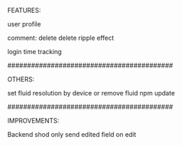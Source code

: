 
FEATURES:

user profile

comment: delete
delete ripple effect

login time tracking

##########################################

OTHERS:

set fluid resolution by device
or remove fluid
npm update

##########################################

IMPROVEMENTS:

Backend shod only send edited field on edit



